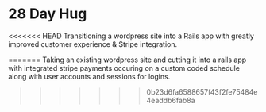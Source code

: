 # 28 Day Hug

<<<<<<< HEAD
Transitioning a wordpress site into a Rails app with greatly improved customer experience & Stripe integration.

=======
Taking an existing wordpress site and cutting it into a rails app with integrated stripe payments occuring on a custom coded schedule along with user accounts and sessions for logins.
>>>>>>> 0b23d6fa6588657f43f2fe75484e4eaddb6fab8a

